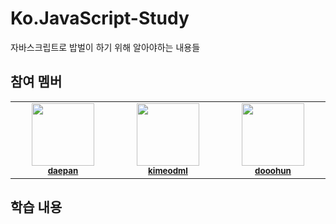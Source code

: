 # Ko.JavaScript-Study
자바스크립트로 밥벌이 하기 위해 알아야하는 내용들


## 참여 멤버
<table>
  <tbody>
    <tr>
      <td align="center" valign="top" width="14.28%"><img src="https://avatars.githubusercontent.com/u/50792467?v=4" width="100px;"/><br /><sub><a href="https://github.com/daepan"><b>daepan</b></a></sub><br /></td>
      <td align="center" valign="top" width="14.28%"><img src="https://avatars.githubusercontent.com/u/88065770?v=4" width="100px;"/><br /><sub><a href="https://github.com/kimeodml"><b>kimeodml</b></a></sub><br /></td>
      <td align="center" valign="top" width="14.28%"><img src="https://avatars.githubusercontent.com/u/74540646?v=4" width="100px;"/><br /><sub><a href="https://github.com/dooohun"><b>dooohun</b></a></sub><br /></td>
    </tr>
    </tbody>
</table>

## 학습 내용
